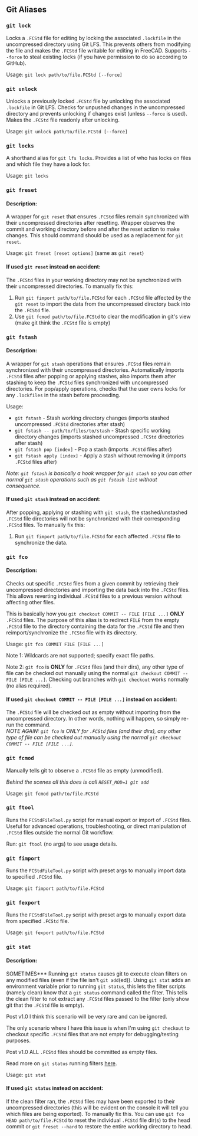 ## Git Aliases
### `git lock`
Locks a `.FCStd` file for editing by locking the associated `.lockfile` in the uncompressed directory using Git LFS. This prevents others from modifying the file and makes the `.FCStd` file writable for editing in FreeCAD. Supports `--force` to steal existing locks (if you have permission to do so according to GitHub).

Usage: `git lock path/to/file.FCStd [--force]`

### `git unlock`
Unlocks a previously locked `.FCStd` file by unlocking the associated `.lockfile` in Git LFS. Checks for unpushed changes in the uncompressed directory and prevents unlocking if changes exist (unless `--force` is used). Makes the `.FCStd` file readonly after unlocking.

Usage: `git unlock path/to/file.FCStd [--force]`

### `git locks`
A shorthand alias for `git lfs locks`.
Provides a list of who has locks on files and which file they have a lock for.

Usage: `git locks`

### `git freset`
#### __Description:__
A wrapper for `git reset` that ensures `.FCStd` files remain synchronized with their uncompressed directories after resetting. Wrapper observes the commit and working directory before and after the reset action to make changes. This should command should be used as a replacement for `git reset`.

Usage: `git freset [reset options]` (same as `git reset`)

#### __If used `git reset` instead on accident:__
The `.FCStd` files in your working directory may not be synchronized with their uncompressed directories. To manually fix this:

1. Run `git fimport path/to/file.FCStd` for each `.FCStd` file affected by the `git reset` to import the data from the uncompressed directory back into the `.FCStd` file.
2. Use `git fcmod path/to/file.FCStd` to clear the modification in git's view (make git think the `.FCStd` file is empty)

### `git fstash`
#### __Description:__
A wrapper for `git stash` operations that ensures `.FCStd` files remain synchronized with their uncompressed directories. Automatically imports `.FCStd` files after popping or applying stashes, also imports them after stashing to keep the `.FCStd` files synchronized with uncompressed directories. For pop/apply operations, checks that the user owns locks for any `.lockfiles` in the stash before proceeding.

Usage:
- `git fstash` - Stash working directory changes (imports stashed uncompressed `.FCStd` directories after stash)
- `git fstash -- path/to/files/to/stash` - Stash specific working directory changes (imports stashed uncompressed `.FCStd` directories after stash)
- `git fstash pop [index]` - Pop a stash (imports `.FCStd` files after)
- `git fstash apply [index]` - Apply a stash without removing it (imports `.FCStd` files after)

*Note: `git fstash` is basically a hook wrapper for `git stash` so you can other normal `git stash` operations such as `git fstash list` without consequence.*

#### __If used `git stash` instead on accident:__
After popping, applying or stashing with `git stash`, the stashed/unstashed `.FCStd` file directories will not be synchronized with their corresponding `.FCStd` files. To manually fix this:

1. Run `git fimport path/to/file.FCStd` for each affected `.FCStd` file to synchronize the data.

### `git fco`
#### __Description:__
Checks out specific `.FCStd` files from a given commit by retrieving their uncompressed directories and importing the data back into the `.FCStd` files. This allows reverting individual `.FCStd` files to a previous version without affecting other files.

This is basically how you `git checkout COMMIT -- FILE [FILE ...]` **ONLY** `.FCStd` files. The purpose of this alias is to redirect `FILE` from the empty `.FCStd` file to the directory containing the data for the `.FCStd` file and then reimport/synchronize the `.FCStd` file with its directory.

Usage: `git fco COMMIT FILE [FILE ...]`

Note 1: Wildcards are not supported; specify exact file paths.

Note 2: `git fco` is **ONLY** for `.FCStd` files (and their dirs), any other type of file can be checked out manually using the normal `git checkout COMMIT -- FILE [FILE ...]`. Checking out branches with `git checkout` works normally (no alias required).

#### __If used `git checkout COMMIT -- FILE [FILE ...]` instead on accident:__
The `.FCStd` file will be checked out as empty without importing from the uncompressed directory. In other words, nothing will happen, so simply re-run the command.  
*NOTE AGAIN: `git fco` is ONLY for `.FCStd` files (and their dirs), any other type of file can be checked out manually using the normal `git checkout COMMIT -- FILE [FILE ...]`.*

### `git fcmod`
Manually tells git to observe a `.FCStd` file as empty (unmodified).

*Behind the scenes all this does is call `RESET_MOD=1 git add`*

Usage: `git fcmod path/to/file.FCStd`

### `git ftool`
Runs the `FCStdFileTool.py` script for manual export or import of `.FCStd` files. Useful for advanced operations, troubleshooting, or direct manipulation of `.FCStd` files outside the normal Git workflow.

Run: `git ftool` (no args) to see usage details.

### `git fimport`
Runs the `FCStdFileTool.py` script with preset args to manually import data to specified `.FCStd` file.

Usage: `git fimport path/to/file.FCStd`

### `git fexport`
Runs the `FCStdFileTool.py` script with preset args to manually export data from specified `.FCStd` file.

Usage: `git fexport path/to/file.FCStd`

### `git stat`
#### __Description:__
SOMETIMES*** Running `git status` causes git to execute clean filters on any modified files (even if the file isn't `git add`(ed)).
Using `git stat` adds an environment variable prior to running `git status`, this lets the filter scripts (namely clean) know that a `git status` command called the filter.
This tells the clean filter to not extract any `.FCStd` files passed to the filter (only show git that the `.FCStd` file is empty).

Post v1.0 I think this scenario will be very rare and can be ignored.

The only scenario where I have this issue is when I'm using `git checkout` to checkout specific `.FCStd` files that are not empty for debugging/testing purposes.

Post v1.0 ALL `.FCStd` files should be committed as empty files.

Read more on `git status` running filters [here](https://stackoverflow.com/questions/41934945/why-does-git-status-run-filters).

Usage: `git stat`

#### __If used `git status` instead on accident:__
If the clean filter ran, the `.FCStd` files may have been exported to their uncompressed directories (this will be evident on the console it will tell you which files are being exported). To manually fix this. You can use `git fco HEAD path/to/file.FCStd` to reset the individual `.FCStd` file dir(s) to the head commit or `git freset --hard` to restore the entire working directory to head.